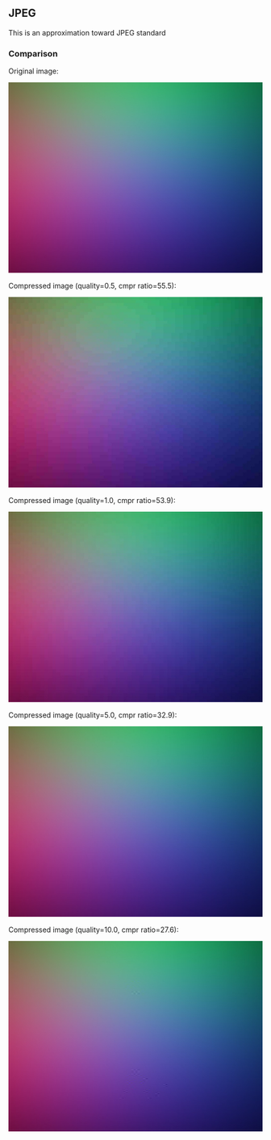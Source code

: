 ## JPEG
This is an approximation toward JPEG standard

### Comparison

Original image:

![Alt text](origin.jpg?raw=true "Raw Image")

Compressed image (quality=0.5, cmpr ratio=55.5):

![Alt text](cmpr-q0.5.jpg?raw=true "Compressed Image")

Compressed image (quality=1.0, cmpr ratio=53.9):

![Alt text](cmpr-q1.jpg?raw=true "Compressed Image")

Compressed image (quality=5.0, cmpr ratio=32.9):

![Alt text](cmpr-q5.jpg?raw=true "Compressed Image")

Compressed image (quality=10.0, cmpr ratio=27.6):

![Alt text](cmpr-q10.jpg?raw=true "Compressed Image")
